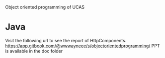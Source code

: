 Object oriented programming of UCAS
# Java
Visit the following url to see the report of HttpComponents.
https://app.gitbook.com/@wwwayneee/s/objectorientedprogramming/
PPT is available in the doc folder

